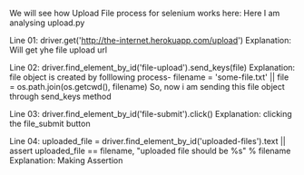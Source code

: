 We will see how Upload File process for selenium works here:
Here I am analysing upload.py

Line 01: driver.get('http://the-internet.herokuapp.com/upload')
Explanation: Will get yhe file upload url

Line 02: driver.find_element_by_id('file-upload').send_keys(file)
Explanation: file object is created by folllowing process- 
filename = 'some-file.txt'  || file = os.path.join(os.getcwd(), filename)
So, now i am sending this file object through send_keys method 

Line 03: driver.find_element_by_id('file-submit').click()
Explanation: clicking the file_submit button

Line 04: uploaded_file = driver.find_element_by_id('uploaded-files').text || assert uploaded_file == filename, "uploaded file should be %s" % filename
Explanation: Making Assertion
        
